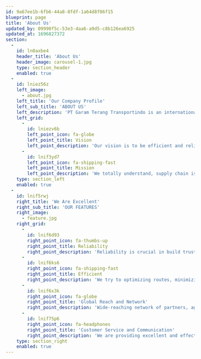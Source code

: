 ```yaml
---
id: 9a67ee1b-6fb6-44a8-8fdf-1a64d8f06f15
blueprint: page
title: 'About Us'
updated_by: 09990f5c-53e3-4aa6-a9d5-c8b126ea6925
updated_at: 1696827372
section:
  -
    id: ln0axbe4
    header_title: 'About Us'
    header_image: carousel-1.jpg
    type: section_header
    enabled: true
  -
    id: lniez56z
    left_image:
      - about.jpg
    left_title: 'Our Company Profile'
    left_sub_title: 'ABOUT US'
    left_description: 'PT Garam Terang Transportindo is an international freight forwarder, founded in 2017. We are part of Lognet Global Logistics Network.'
    left_grid:
      -
        id: lniezv6b
        left_point_icon: fa-globe
        left_point_title: Vision
        left_point_description: 'Our vision is to be efficient and reliable freight forwarding company which services exceed our clients'' expectations, with a strong focus sustainability, and strategic partnerships.'
      -
        id: lnif3yd7
        left_point_icon: fa-shipping-fast
        left_point_title: Mission
        left_point_description: 'We totally understand, supply chain is one of the most important aspects to support our customer’s business growth. We strive and keep it as our priority to create a seamless and interconnected supply chain network, driving growth and delivering value to our customers.'
    type: section_left
    enabled: true
  -
    id: lnif5rwj
    right_title: 'We Are Excellent'
    right_sub_title: 'OUR FEATURES'
    right_image:
      - feature.jpg
    right_grid:
      -
        id: lnif6d93
        right_point_icon: fa-thumbs-up
        right_point_title: Reliability
        right_point_description: 'Reliability is crucial in build trust with customers and maintaining long-term business relationships. We strive to delivers shipments on time and ensures that goods reach their destinations without delays.'
      -
        id: lnif6ks6
        right_point_icon: fa-shipping-fast
        right_point_title: Efficient
        right_point_description: 'We try to optimizing routes, minimizing transit times, and effectively managing documentation and customs clearance to increase efficiency in handling logistics and shipments as a significant factor of our success.'
      -
        id: lnif6x3k
        right_point_icon: fa-globe
        right_point_title: 'Global Reach and Network'
        right_point_description: 'Wide-reaching network of partners, agents, and carriers worldwide are our important aspects for us. Therefore, we able to offer comprehensive coverage and services to customers across different regions.'
      -
        id: lnif75p6
        right_point_icon: fa-headphones
        right_point_title: 'Customer Service and Communication'
        right_point_description: 'We are providing excellent and effective communication build strong relationships with clients. Responsive and proactive approach to customer needs will distinguish us from another competitor.'
    type: section_right
    enabled: true
---
```

